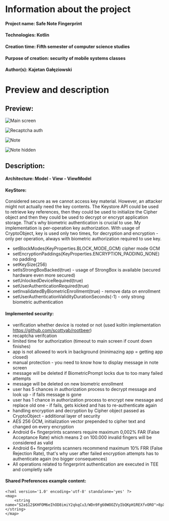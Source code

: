 # Information about the project

#### Project name: Safe Note Fingerprint
#### Technologies: Kotlin
#### Creation time: Fifth semester of computer science studies
#### Purpose of creation: security of mobile systems classes
#### Author(s): Kajetan Gałęziowski 

# Preview and description

## Preview:

![Main screen](./img/main.jpg)

![Recaptcha auth](./img/recaptchaAuth.jpg)

![Note](./img/note.jpg)

![Note hidden](./img/noteHidden.jpg)

## Description:

#### Architecture: Model - View - ViewModel

#### KeyStore:
Considered secure as we cannot access key material. 
However, an attacker might not actually need the key contents. The Keystore API could be used to retrieve key references, then they could be used to initialize the Cipher object and then they could be used to decrypt or encrypt application storage.
That's why biometric authentication is crucial to use.
My implementation is per-operation key authorization. With usage of CryptoObject, key is used only two times, for decryption and encryption - only per operation, always with biometric authorization required to use key.

- setBlockModes(KeyProperties.BLOCK_MODE_GCM) cipher mode GCM
- setEncryptionPaddings(KeyProperties.ENCRYPTION_PADDING_NONE) no padding
- setKeySize(256)
- setIsStrongBoxBacked(true) - usage of StrongBox is available (secured hardware even more secured)
- setUnlockedDeviceRequired(true)
- setUserAuthenticationRequired(true)
- setInvalidatedByBiometricEnrollment(true) - remove data on enrollment
- setUserAuthenticationValidityDurationSeconds(-1) - only strong biometric authentication 

#### Implemented security:
- verification whether device is rooted or not (used koltin implementation https://github.com/scottyab/rootbeer)
- recaptcha verifcation
- limited time for authorization (timeout to main screen if count down finishes)
- app is not allowed to work in background (minimazing app = getting app closed)
- manual protection - you need to know how to display message in note screen
- message will be deleted if BiometricPrompt locks due to too many failed attempts
- message will be deleted on new biometric enrollment
- user has 5 chances in authorization process to decrypt message and look up - if fails message is gone
- user has 1 chance in authorization process to encrypt new message and replace old one - if fails, gets kicked and has to re-authenticate again
- handling encryption and decryption by Cipher object passed as CryptoObject - additional layer of security
- AES 256 GCM, initialization vector prepended to cipher text and changed on every encryption
- Android 6+ fingerprints scanners require maximum 0,002% FAR (False Acceptance Rate) which means 2 on 100.000 invalid fingers will be considered as valid
- Android 6+ fingerprints scanners recommend maximum 10% FRR (False Rejection Rate), that's why user after failed encryption attempts has to authenticate again (no bigger consequences)
- All operations related to fingerprint authentication are executed in TEE and completly safe

#### Shared Preferences example content:

```
<?xml version='1.0' encoding='utf-8' standalone='yes' ?>
<map>
    <string name="$2a$12$KHFOM6eIhOD8imiY2qkqCu3/WDn9Fg60WOOZVyIbQKpH1REXfvORO">8pXafZv4GMGum2N90A9TcGm3sQA1VlNtZQOiTer033Q=&#10;    </string>
</map>
```
